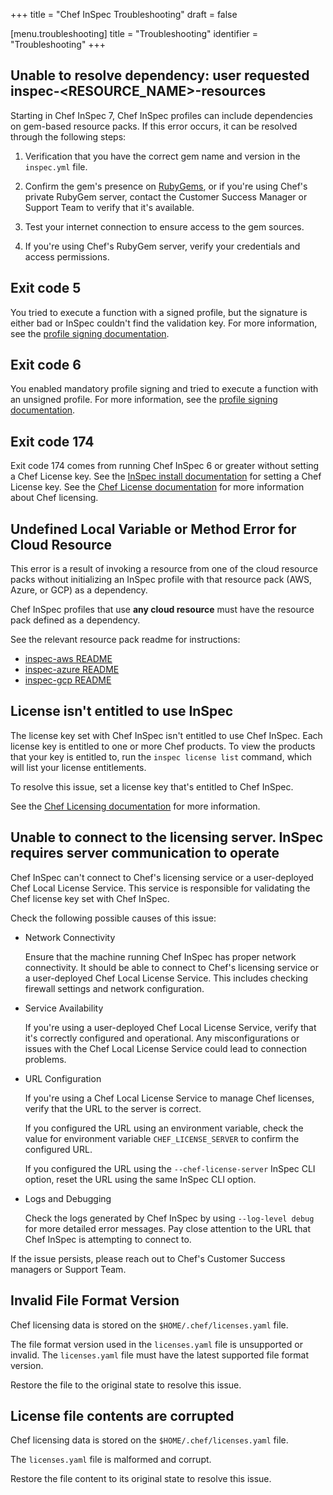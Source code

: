 +++
title = "Chef InSpec Troubleshooting"
draft = false


[menu.troubleshooting]
    title = "Troubleshooting"
    identifier = "Troubleshooting"
+++

## Unable to resolve dependency: user requested inspec-<RESOURCE_NAME>-resources

Starting in Chef InSpec 7, Chef InSpec profiles can include dependencies on gem-based resource packs. If this error occurs, it can be resolved through the following steps:

1. Verification that you have the correct gem name and version in the `inspec.yml` file.

1. Confirm the gem's presence on [RubyGems](https://rubygems.org/), or if you're using Chef's private RubyGem server, contact the Customer Success Manager or Support Team to verify that it's available.

1. Test your internet connection to ensure access to the gem sources.

1. If you're using Chef's RubyGem server, verify your credentials and access permissions.

## Exit code 5

You tried to execute a function with a signed profile, but the signature is either bad or InSpec couldn't find the validation key.
For more information, see the [profile signing documentation](/profiles/signing/).

## Exit code 6

You enabled mandatory profile signing and tried to execute a function with an unsigned profile.
For more information, see the [profile signing documentation](/profiles/signing/).

## Exit code 174

Exit code 174 comes from running Chef InSpec 6 or greater without setting a Chef License key.
See the [InSpec install documentation](/install/install/) for setting a Chef License key.
See the [Chef License documentation](/install/license/) for more information about Chef licensing.

## Undefined Local Variable or Method Error for Cloud Resource

This error is a result of invoking a resource from one of the cloud resource packs without initializing an InSpec profile with that resource pack (AWS, Azure, or GCP) as a dependency.

Chef InSpec profiles that use **any cloud resource** must have the resource pack defined as a dependency.

See the relevant resource pack readme for instructions:

- [inspec-aws README](https://github.com/inspec/inspec-aws#use-the-resources)
- [inspec-azure README](https://github.com/inspec/inspec-azure#use-the-resources)
- [inspec-gcp README](https://github.com/inspec/inspec-gcp#use-the-resources)

## License isn't entitled to use InSpec

The license key set with Chef InSpec isn't entitled to use Chef InSpec. Each license key is entitled to one or more Chef products. To view the products that your key is entitled to, run the `inspec license list` command, which will list your license entitlements.

To resolve this issue, set a license key that's entitled to Chef InSpec.

See the [Chef Licensing documentation](/install/license/) for more information.

## Unable to connect to the licensing server. InSpec requires server communication to operate

Chef InSpec can't connect to Chef's licensing service or a user-deployed Chef Local License Service.
This service is responsible for validating the Chef license key set with Chef InSpec.

Check the following possible causes of this issue:

- Network Connectivity

  Ensure that the machine running Chef InSpec has proper network connectivity. It should be able to connect to Chef's licensing service or a user-deployed Chef Local License Service. This includes checking firewall settings and network configuration.

- Service Availability

  If you're using a user-deployed Chef Local License Service, verify that it's correctly configured and operational. Any misconfigurations or issues with the Chef Local License Service could lead to connection problems.

- URL Configuration

  If you're using a Chef Local License Service to manage Chef licenses, verify that the URL to the server is correct.

  If you configured the URL using an environment variable, check the value for environment variable `CHEF_LICENSE_SERVER` to confirm the configured URL.

  If you configured the URL using the `--chef-license-server` InSpec CLI option, reset the URL using the same InSpec CLI option.

- Logs and Debugging

  Check the logs generated by Chef InSpec by using `--log-level debug` for more detailed error messages. Pay close attention to the URL that Chef InSpec is attempting to connect to.

If the issue persists, please reach out to Chef's Customer Success managers or Support Team.

## Invalid File Format Version

Chef licensing data is stored on the `$HOME/.chef/licenses.yaml` file.

The file format version used in the `licenses.yaml` file is unsupported or invalid.
The `licenses.yaml` file must have the latest supported file format version.

Restore the file to the original state to resolve this issue.

## License file contents are corrupted

Chef licensing data is stored on the `$HOME/.chef/licenses.yaml` file.

The `licenses.yaml` file is malformed and corrupt.

Restore the file content to its original state to resolve this issue.
